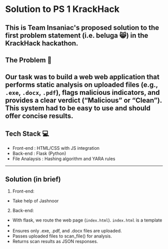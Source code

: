 # Solution to PS 1 KrackHack
This is **Team Insaniac's** proposed solution to the first problem statement (i.e. beluga 😸) in the **KrackHack hackathon**.
---
## The Problem 🤔
Our task was to build a web web application that performs **static analysis** on uploaded files (e.g., `.exe`, `.docx`, `.pdf`), flags malicious indicators, and provides a clear verdict (“Malicious” or “Clean”). This system had to be easy to use and should offer concise results.
---
## Tech Stack 💻
+ Front-end : HTML/CSS with JS integration
+ Back-end : Flask (Python)
+ File Analaysis : Hashing algorithm and YARA rules
---
## Solution (in brief)
1. Front-end:
  + Take help of Jashnoor
2. Back-end:
  + With flask, we route the web page (`index.html`). `index.html` is a template 
  + 
  + Ensures only .exe, .pdf, and .docx files are uploaded.
  + Passes uploaded files to scan_file() for analysis.
  + Returns scan results as JSON responses.